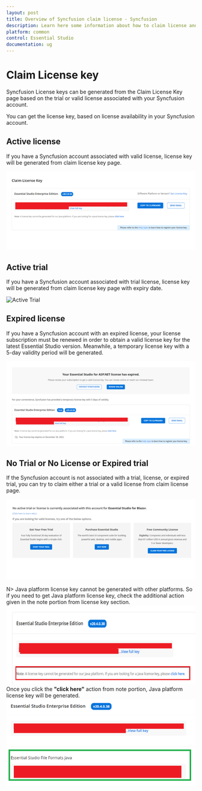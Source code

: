 ```yaml
---
layout: post
title: Overview of Syncfusion claim license - Syncfusion
description: Learn here some information about how to claim license and more details.
platform: common
control: Essential Studio
documentation: ug
---
```


# Claim License key

Syncfusion License keys can be generated from the Claim License Key page based on the trial or valid license associated with your Syncfusion account.

You can get the license key, based on license availability in your Syncfusion account.

## Active license

If you have a Syncfusion account associated with valid license, license key will be generated from claim license key page.

![Active License](licensing-images/active-license.png)

## Active trial

If you have a Syncfusion account associated with trial license, license key will be generated from claim license key page with expiry date.

![Active Trial](active-trial.png)

## Expired license

If you have a Syncfusion account with an expired license, your license subscription must be renewed in order to obtain a valid license key for the latest Essential Studio version. Meanwhile, a temporary license key with a 5-day validity period will be generated.

![Expired License](licensing-images/expired-license.png)

## No Trial or No License or Expired trial

If the Syncfusion account is not associated with a trial, license, or expired trial, you can try to claim either a trial or a valid license from claim license page.

![No Trial or No License](licensing-images/no-active-trial-or-license.png)

N> Java platform license key cannot be generated with other platforms. So if you need to get Java platform license key, check the additional action given in the note portion from license key section.
![Java License](licensing-images/java-license.png)
Once you click the **"click here"** action from note portion, Java platform license key will be generated.
![Java License Key](licensing-images/java-license-key.png)
